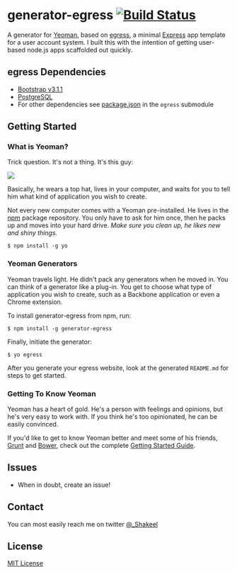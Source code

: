 # generator-egress [![Build Status](https://secure.travis-ci.org/shakeelmohamed/generator-egress.png?branch=master)](https://travis-ci.org/shakeelmohamed/generator-egress)

A generator for [Yeoman](http://yeoman.io), based on [egress](http://github.com/shakeelmohamed/egress), 
a minimal [Express](http://expressjs.com/) app template for a user account system.
I built this with the intention of getting user-based node.js apps scaffolded out quickly.

## egress Dependencies

* [Bootstrap v3.1.1](https://github.com/twbs/bootstrap/releases/tag/v3.1.1)
* [PostgreSQL](http://www.postgresql.org/)
* For other dependencies see  [package.json](http://github.com/shakeelmohamed/egress/blob/master/package.json) in the `egress` submodule

## Getting Started

### What is Yeoman?

Trick question. It's not a thing. It's this guy:

![](http://i.imgur.com/JHaAlBJ.png)

Basically, he wears a top hat, lives in your computer, and waits for you to tell him what kind of application you wish to create.

Not every new computer comes with a Yeoman pre-installed. He lives in the [npm](https://npmjs.org) package repository. You only have to ask for him once, then he packs up and moves into your hard drive. *Make sure you clean up, he likes new and shiny things.*

```
$ npm install -g yo
```

### Yeoman Generators

Yeoman travels light. He didn't pack any generators when he moved in. You can think of a generator like a plug-in. You get to choose what type of application you wish to create, such as a Backbone application or even a Chrome extension.

To install generator-egress from npm, run:

```
$ npm install -g generator-egress
```

Finally, initiate the generator:

```
$ yo egress
```

After you generate your egress website, look at the generated `README.md` for steps to get started.

### Getting To Know Yeoman

Yeoman has a heart of gold. He's a person with feelings and opinions, but he's very easy to work with. If you think he's too opinionated, he can be easily convinced.

If you'd like to get to know Yeoman better and meet some of his friends, [Grunt](http://gruntjs.com) and [Bower](http://bower.io), check out the complete [Getting Started Guide](https://github.com/yeoman/yeoman/wiki/Getting-Started).

## Issues

* When in doubt, create an issue!

## Contact

You can most easily reach me on twitter [@_Shakeel](http://twitter.com/_Shakeel)

## License

[MIT License](http://en.wikipedia.org/wiki/MIT_License)